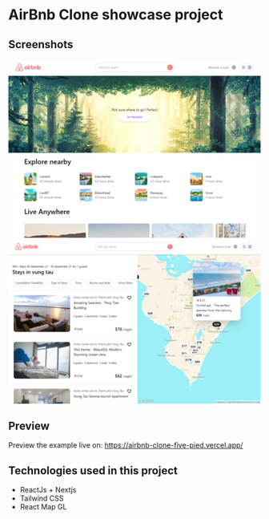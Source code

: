 # AirBnb Clone showcase project

## Screenshots

![Home page](public/Screenshot_1.png)
![Search page](public/Screenshot_2.png)

## Preview

Preview the example live on: https://airbnb-clone-five-pied.vercel.app/

## Technologies used in this project

- ReactJs + Nextjs
- Tailwind CSS
- React Map GL

